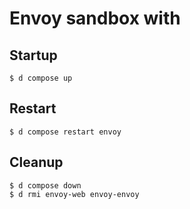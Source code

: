 # Envoy sandbox with

## Startup

```shell
$ d compose up
```

## Restart

```shell
$ d compose restart envoy
```

## Cleanup

```shell
$ d compose down
$ d rmi envoy-web envoy-envoy
```
